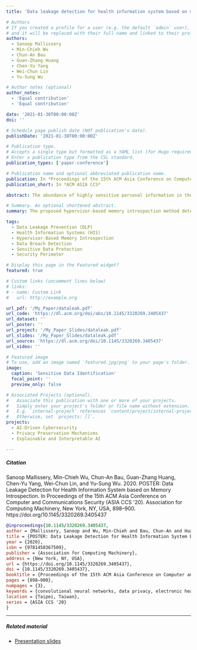 ```yaml
---
title: 'Data leakage detection for health information system based on memory introspection'

# Authors
# If you created a profile for a user (e.g. the default `admin` user), write the username (folder name) here
# and it will be replaced with their full name and linked to their profile.
authors:
  - Sanoop Mallissery
  - Min-Chieh Wu
  - Chun-An Bau
  - Guan-Zhang Huang
  - Chen-Yu Yang
  - Wei-Chun Lin
  - Yu-Sung Wu

# Author notes (optional)
author_notes:
  - 'Equal contribution'
  - 'Equal contribution'

date: '2021-01-30T00:00:00Z'
doi: ''

# Schedule page publish date (NOT publication's date).
publishDate: '2021-01-30T00:00:00Z'

# Publication type.
# Accepts a single type but formatted as a YAML list (for Hugo requirements).
# Enter a publication type from the CSL standard.
publication_types: ['paper-conference']

# Publication name and optional abbreviated publication name.
publication: In *Proceedings of the 15th ACM Asia Conference on Computer and Communications Security*
publication_short: In *ACM ASIA CCS*

abstract: The abundance of highly sensitive personal information in the Health Information System (HIS) has made it a prime target of data breach attacks. However, securing the system with existing Data Leakage Prevention (DLP) solutions is difficult due to a lack of security perimeter and diverse composition of software components. We propose the use of hypervisor-based memory introspection for implementing data leakage detection in such an environment. The approach looks for the presence of sensitive raw data in the memory of both the client machines and the server machines, transcending the dependence of pre-existing security perimeters. It is inherently compatible with different types of application software and robust against transport or at-rest data encryption. A prototype has been built on the Bareflank hypervisor and the OpenEMR platform. The evaluation results confirmed the effectiveness of the approach.

# Summary. An optional shortened abstract.
summary: The proposed hypervisor-based memory introspection method detects data leakage in Health Information Systems (HIS), which are at risk of data breaches due to sensitive personal information. This approach identifies sensitive data in the memory of both client and server machines, overcoming the limitations of traditional Data Leakage Prevention (DLP) solutions that depend on security perimeters. It is compatible with various applications and resilient against encryption. A prototype developed with the Bareflank hypervisor and OpenEMR demonstrated effective results in detecting data leakage.

tags:
  - Data Leakage Prevention (DLP)
  - Health Information Systems (HIS)
  - Hypervisor-Based Memory Introspection
  - Data Breach Detection
  - Sensitive Data Protection
  - Security Perimeter

# Display this page in the Featured widget?
featured: true

# Custom links (uncomment lines below)
# links:
# - name: Custom Link
#   url: http://example.org

url_pdf: '/My_Paper/dataleak.pdf'
url_code: 'https://dl.acm.org/doi/abs/10.1145/3320269.3405437'
url_dataset: ''
url_poster: ''
url_project: '/My_Paper_Slides/dataleak.pdf'
url_slides: '/My_Paper_Slides/dataleak.pdf'
url_source: 'https://dl.acm.org/doi/10.1145/3320269.3405437'
url_video: ''

# Featured image
# To use, add an image named `featured.jpg/png` to your page's folder.
image:
  caption: 'Sensitive Data Identification'
  focal_point: ''
  preview_only: false

# Associated Projects (optional).
#   Associate this publication with one or more of your projects.
#   Simply enter your project's folder or file name without extension.
#   E.g. `internal-project` references `content/project/internal-project/index.md`.
#   Otherwise, set `projects: []`.
projects:
  - AI-Driven Cybersecurity
  - Privacy Preservation Mechanisms
  - Explainable and Interpretable AI

---
```


##### Citation

<div class="citation">
Sanoop Mallissery, Min-Chieh Wu, Chun-An Bau, Guan-Zhang Huang, Chen-Yu Yang, Wei-Chun Lin, and Yu-Sung Wu. 2020. POSTER: Data Leakage Detection for Health Information System based on Memory Introspection. In Proceedings of the 15th ACM Asia Conference on Computer and Communications Security (ASIA CCS '20). Association for Computing Machinery, New York, NY, USA, 898–900. https://doi.org/10.1145/3320269.3405437
</div>

```BibTeX
@inproceedings{10.1145/3320269.3405437,
author = {Mallissery, Sanoop and Wu, Min-Chieh and Bau, Chun-An and Huang, Guan-Zhang and Yang, Chen-Yu and Lin, Wei-Chun and Wu, Yu-Sung},
title = {POSTER: Data Leakage Detection for Health Information System based on Memory Introspection},
year = {2020},
isbn = {9781450367509},
publisher = {Association for Computing Machinery},
address = {New York, NY, USA},
url = {https://doi.org/10.1145/3320269.3405437},
doi = {10.1145/3320269.3405437},
booktitle = {Proceedings of the 15th ACM Asia Conference on Computer and Communications Security},
pages = {898–900},
numpages = {3},
keywords = {convolutional neural networks, data privacy, electronic health record, health information system, memory inspection, virtualization},
location = {Taipei, Taiwan},
series = {ASIA CCS '20}
}
```
---

##### Related material

+ [Presentation slides](/2p.pdf)

